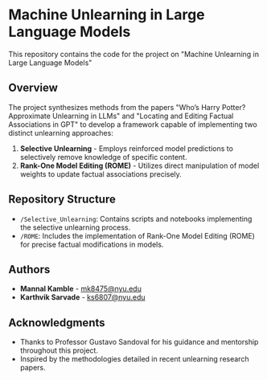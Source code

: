# Machine Unlearning in Large Language Models

This repository contains the code for the project on "Machine Unlearning in Large Language Models" 

## Overview

The project synthesizes methods from the papers "Who’s Harry Potter? Approximate Unlearning in LLMs" and "Locating and Editing Factual Associations in GPT" to develop a framework capable of implementing two distinct unlearning approaches:
1. **Selective Unlearning** - Employs reinforced model predictions to selectively remove knowledge of specific content.
2. **Rank-One Model Editing (ROME)** - Utilizes direct manipulation of model weights to update factual associations precisely.

## Repository Structure

- `/Selective_Unlearning`: Contains scripts and notebooks implementing the selective unlearning process.
- `/ROME`: Includes the implementation of Rank-One Model Editing (ROME) for precise factual modifications in models.

## Authors

- **Mannal Kamble** - mk8475@nyu.edu
- **Karthvik Sarvade** - ks6807@nyu.edu


## Acknowledgments

- Thanks to Professor Gustavo Sandoval for his guidance and mentorship throughout this project.
- Inspired by the methodologies detailed in recent unlearning research papers.
